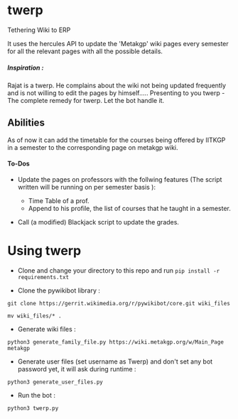 # twerp
Tethering Wiki to ERP

It uses the hercules API to update the 'Metakgp' wiki pages every semester for all the relevant pages with all the possible details.

##### Inspiration :
Rajat is a twerp. He complains about the wiki not being updated frequently and is not willing to edit the pages by himself..... Presenting to you twerp - The complete remedy for twerp. Let the bot handle it. 

## Abilities
As of now it can add the timetable for the courses being offered by IITKGP in a semester to the corresponding page on metakgp wiki.

#### To-Dos
* Update the pages on professors with the follwing features (The script written will be running on per semester basis ):
    - Time Table of a prof.
    - Append to his profile, the list of courses that he taught in a semester.

* Call (a modified) Blackjack script to update the grades.

# Using twerp

* Clone and change your directory to this repo and run `pip install -r requirements.txt`

* Clone the pywikibot library :

`git clone https://gerrit.wikimedia.org/r/pywikibot/core.git wiki_files`

`mv wiki_files/* .`

* Generate wiki files :

`python3 generate_family_file.py https://wiki.metakgp.org/w/Main_Page metakgp`

* Generate user files (set username as Twerp) and don't set any bot password yet, it will ask during runtime :

`python3 generate_user_files.py`

* Run the bot :

`python3 twerp.py`

